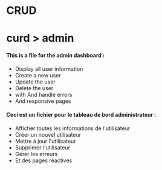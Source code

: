 # CRUD

<h1>curd > admin</h1>


<h4>This is a file for the admin dashboard : </h4>
<ul>
  <li>Display all user information</li>
  <li>Create a new user</li>
  <li>Update the user</li>
  <li>Delete the user</li>
  <li>with And handle errors</li>
  <li>And responsive pages</li>
</ul>

<h4>Ceci est un fichier pour le tableau de bord administrateur :</h4>
<ul>
  <li>Afficher toutes les informations de l'utilisateur</li>
  <li>Créer un nouvel utilisateur</li>
  <li>Mettre à jour l'utilisateur</li>
  <li>Supprimer l'utilisateur</li>
  <li>Gérer les erreurs</li>
  <li>Et des pages réactives</li>
</ul>





